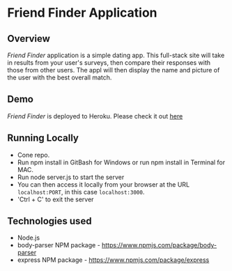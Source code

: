 # Friend Finder Application

## Overview

*Friend Finder* application is a simple dating app. This full-stack site will take in results from your user's surveys, then compare their responses with those from other users. The appl will then display the name and picture of the user with the best overall match.

## Demo
	
*Friend Finder* is deployed to Heroku. Please check it out [here](https://calm-sierra-37220.herokuapp.com/)

## Running Locally

- Cone repo.
- Run npm install in GitBash for Windows or run npm install in Terminal for MAC.
- Run node server.js to start the server
- You can then access it locally from your browser at the URL `localhost:PORT`, in this case `localhost:3000`.
- 'Ctrl + C' to exit the server
	
## Technologies used
- Node.js
- body-parser NPM package - https://www.npmjs.com/package/body-parser
- express NPM package - https://www.npmjs.com/package/express
